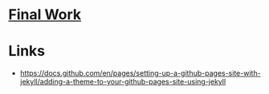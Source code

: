 # [Final Work](https://github.com/nabim777/mentorship2023/tree/master/grishma)

# Links

- https://docs.github.com/en/pages/setting-up-a-github-pages-site-with-jekyll/adding-a-theme-to-your-github-pages-site-using-jekyll